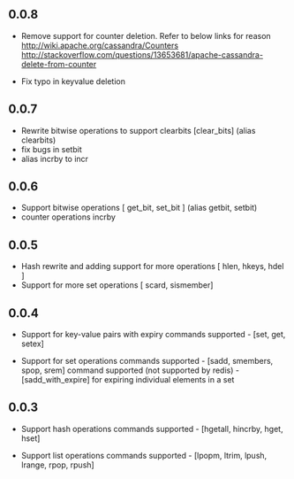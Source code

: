 0.0.8
------

- Remove support for counter deletion. Refer to below links for reason
  http://wiki.apache.org/cassandra/Counters
  http://stackoverflow.com/questions/13653681/apache-cassandra-delete-from-counter

- Fix typo in keyvalue deletion

0.0.7
------

- Rewrite bitwise operations to support clearbits
  [clear_bits] (alias clearbits)
- fix bugs in setbit
- alias incrby to incr

0.0.6
------

- Support bitwise operations
  [ get_bit, set_bit ] (alias getbit, setbit)
- counter operations incrby

0.0.5
------

- Hash rewrite and adding support for more operations
  [ hlen, hkeys, hdel ]
- Support for more set operations
  [ scard, sismember]


0.0.4
-------

- Support for key-value pairs with expiry
  commands supported - [set, get, setex]

- Support for set operations
  commands supported - [sadd, smembers, spop, srem]
  command supported (not supported by redis) - [sadd_with_expire] for expiring individual elements in a set

0.0.3
-------

- Support hash operations
  commands supported - [hgetall, hincrby, hget, hset]

- Support list operations
  commands supported - [lpopm, ltrim, lpush, lrange, rpop, rpush]
